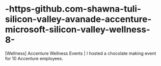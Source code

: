 # -https-github.com-shawna-tuli-silicon-valley-avanade-accenture-microsoft-silicon-valley-wellness-8-
[Wellness] Accenture Wellness Events | I hosted a chocolate making event for 10 Accenture employees. 
